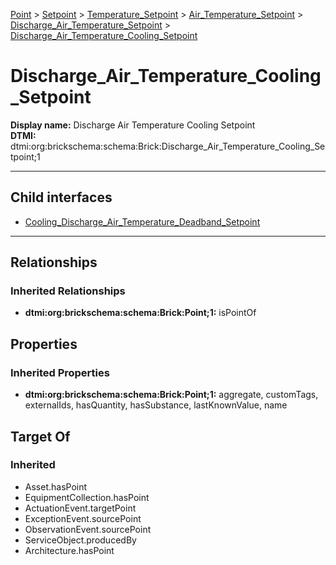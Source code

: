 [Point](../../../../../Point.md) > [Setpoint](../../../../Setpoint.md) > [Temperature_Setpoint](../../../Temperature_Setpoint.md) > [Air_Temperature_Setpoint](../../Air_Temperature_Setpoint.md) > [Discharge_Air_Temperature_Setpoint](../Discharge_Air_Temperature_Setpoint.md) > [Discharge_Air_Temperature_Cooling_Setpoint](.)
# Discharge_Air_Temperature_Cooling_Setpoint

**Display name:** Discharge Air Temperature Cooling Setpoint<br />
**DTMI:** dtmi:org:brickschema:schema:Brick:Discharge_Air_Temperature_Cooling_Setpoint;1

---


## Child interfaces
* [Cooling_Discharge_Air_Temperature_Deadband_Setpoint](../Discharge_Air_Temperature_Deadband_Setpoint/Cooling_Discharge_Air_Temperature_Deadband_Setpoint.md)

---
## Relationships
### Inherited Relationships
* **dtmi:org:brickschema:schema:Brick:Point;1:** isPointOf
## Properties
### Inherited Properties
* **dtmi:org:brickschema:schema:Brick:Point;1:** aggregate, customTags, externalIds, hasQuantity, hasSubstance, lastKnownValue, name
## Target Of
### Inherited
* Asset.hasPoint
* EquipmentCollection.hasPoint
* ActuationEvent.targetPoint
* ExceptionEvent.sourcePoint
* ObservationEvent.sourcePoint
* ServiceObject.producedBy
* Architecture.hasPoint
